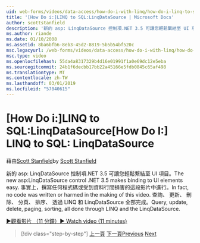 ```yaml
---
uid: web-forms/videos/data-access/how-do-i-with-linq/how-do-i-linq-to-sql-linqdatasource
title: '[How Do i:]LINQ to SQL:LinqDataSource | Microsoft Docs'
author: scottstanfield
description: '新的 asp: LinqDataSource 控制項.NET 3.5 可讓您輕鬆繫結至 UI 項目。 事實上，撰寫任何程式碼或受到資料行間損害的這段影片中進行。 查詢中，upd...'
ms.author: riande
ms.date: 01/10/2008
ms.assetid: 8ba6bfb6-8eb3-45d2-8819-5b5b54bf520c
msc.legacyurl: /web-forms/videos/data-access/how-do-i-with-linq/how-do-i-linq-to-sql-linqdatasource
msc.type: video
ms.openlocfilehash: 55da4a8317329b4d16e01991f1a0e69dc12e5eba
ms.sourcegitcommit: 24b1f6decbb17bb22a45166e5fdb0845c65af498
ms.translationtype: MT
ms.contentlocale: zh-TW
ms.lasthandoff: 03/01/2019
ms.locfileid: "57040615"
---
```

<a name="how-do-i-linq-to-sql-linqdatasource"></a><span data-ttu-id="319a0-105">[How Do i:]LINQ to SQL:LinqDataSource</span><span class="sxs-lookup"><span data-stu-id="319a0-105">[How Do I:] LINQ to SQL: LinqDataSource</span></span>
====================
<span data-ttu-id="319a0-106">藉由[Scott Stanfield](https://github.com/scottstanfield)</span><span class="sxs-lookup"><span data-stu-id="319a0-106">by [Scott Stanfield](https://github.com/scottstanfield)</span></span>

<span data-ttu-id="319a0-107">新的 asp: LinqDataSource 控制項.NET 3.5 可讓您輕鬆繫結至 UI 項目。</span><span class="sxs-lookup"><span data-stu-id="319a0-107">The new asp:LinqDataSource control .NET 3.5 makes binding to UI elements easy.</span></span> <span data-ttu-id="319a0-108">事實上，撰寫任何程式碼或受到資料行間損害的這段影片中進行。</span><span class="sxs-lookup"><span data-stu-id="319a0-108">In fact, no code was written or harmed in the making of this video.</span></span> <span data-ttu-id="319a0-109">查詢、 更新、 刪除、 分頁、 排序、 透過 LINQ 和 LinqDataSource 全部完成。</span><span class="sxs-lookup"><span data-stu-id="319a0-109">Query, update, delete, paging, sorting, all done through LINQ and the LinqDataSource.</span></span>

[<span data-ttu-id="319a0-110">&#9654;觀看影片 （11 分鐘）</span><span class="sxs-lookup"><span data-stu-id="319a0-110">&#9654; Watch video (11 minutes)</span></span>](https://channel9.msdn.com/Blogs/ASP-NET-Site-Videos/how-do-i-linq-to-sql-linqdatasource)

> [!div class="step-by-step"]
> <span data-ttu-id="319a0-111">[上一頁](how-do-i-linq-to-sql-updating-the-database.md)
> [下一頁](how-do-i-linq-to-sql-custom-linqdatasource.md)</span><span class="sxs-lookup"><span data-stu-id="319a0-111">[Previous](how-do-i-linq-to-sql-updating-the-database.md)
[Next](how-do-i-linq-to-sql-custom-linqdatasource.md)</span></span>
